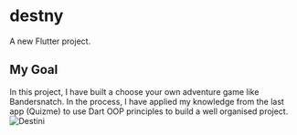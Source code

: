 # destny

A new Flutter project.

## My Goal

In this project, I have built a choose your own adventure game like Bandersnatch. In the process, I have applied my knowledge from the last app (Quizme) to use Dart OOP principles to build a well organised project.
![Destini](https://user-images.githubusercontent.com/119089252/212449841-21523989-ddab-42ad-acaa-e29f6c0a916a.gif)
